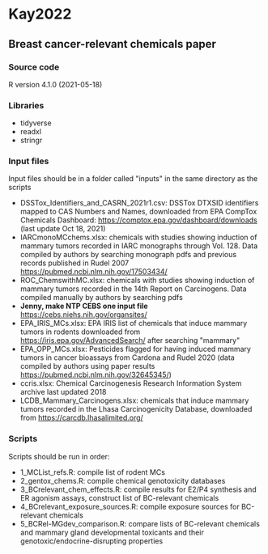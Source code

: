 # Kay2022
## Breast cancer-relevant chemicals paper

### Source code 

R version 4.1.0 (2021-05-18)

### Libraries
- tidyverse
- readxl
- stringr

### Input files
Input files should be in a folder called "inputs" in the same directory as the scripts

- DSSTox_Identifiers_and_CASRN_2021r1.csv: DSSTox DTXSID identifiers mapped to CAS Numbers and Names, downloaded from EPA CompTox Chemicals Dashboard: https://comptox.epa.gov/dashboard/downloads (last update Oct 18, 2021)
- IARCmonoMCchems.xlsx: chemicals with studies showing induction of mammary tumors recorded in IARC monographs through Vol. 128. Data compiled by authors by searching monograph pdfs and previous records published in Rudel 2007 https://pubmed.ncbi.nlm.nih.gov/17503434/
- ROC_ChemswithMC.xlsx: chemicals with studies showing induction of mammary tumors recorded in the 14th Report on Carcinogens. Data compiled manually by authors by searching pdfs
- **Jenny, make NTP CEBS one input file** https://cebs.niehs.nih.gov/organsites/
- EPA_IRIS_MCs.xlsx: EPA IRIS list of chemicals that induce mammary tumors in rodents downloaded from https://iris.epa.gov/AdvancedSearch/ after searching "mammary"
- EPA_OPP_MCs.xlsx: Pesticides flagged for having induced mammary tumors in cancer bioassays from Cardona and Rudel 2020 (data compiled by authors using paper results https://pubmed.ncbi.nlm.nih.gov/32645345/)
- ccris.xlsx: Chemical Carcinogenesis Research Information System archive last updated 2018
- LCDB_Mammary_Carcinogens.xlsx: chemicals that induce mammary tumors recorded in the Lhasa Carcinogenicity Database, downloaded from https://carcdb.lhasalimited.org/


### Scripts
Scripts should be run in order:
- 1_MCList_refs.R: compile list of rodent MCs
- 2_gentox_chems.R: compile chemical genotoxicity databases
- 3_BCrelevant_chem_effects.R: compile results for E2/P4 synthesis and ER agonism assays, construct list of BC-relevant chemicals 
- 4_BCrelevant_exposure_sources.R: compile exposure sources for BC-relevant chemicals
- 5_BCRel-MGdev_comparison.R: compare lists of BC-relevant chemicals and mammary gland developmental toxicants and their genotoxic/endocrine-disrupting properties
